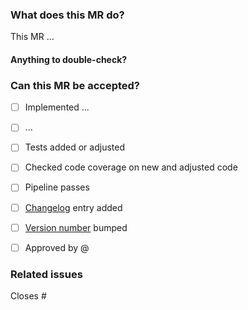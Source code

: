 ### What does this MR do?
This MR ...


#### Anything to double-check?
<!-- Should the reviewer(s) look at some parts of the implementation especially thoroughly? If yes, mention them here. -->


### Can this MR be accepted?
- [ ] Implemented ...
- [ ] ...
- [ ] Tests added or adjusted
- [ ] Checked code coverage on new and adjusted code
- [ ] Pipeline passes
- [ ] [Changelog](CHANGELOG.md) entry added
- [ ] [Version number](dantro/__init__.py) bumped
- [ ] Approved by @  <!-- mention reviewer(s) here -->


### Related issues
Closes #
<!-- IMPORTANT Mention the corresponding issue here to use auto-closing -->
